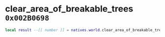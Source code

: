 # clear_area_of_breakable_trees `0x002B0698`

```lua
local result --[[ number ]] = natives.world.clear_area_of_breakable_trees(_x --[[ number ]], _y --[[ number ]], _z --[[ number ]], _radius --[[ number ]])
```